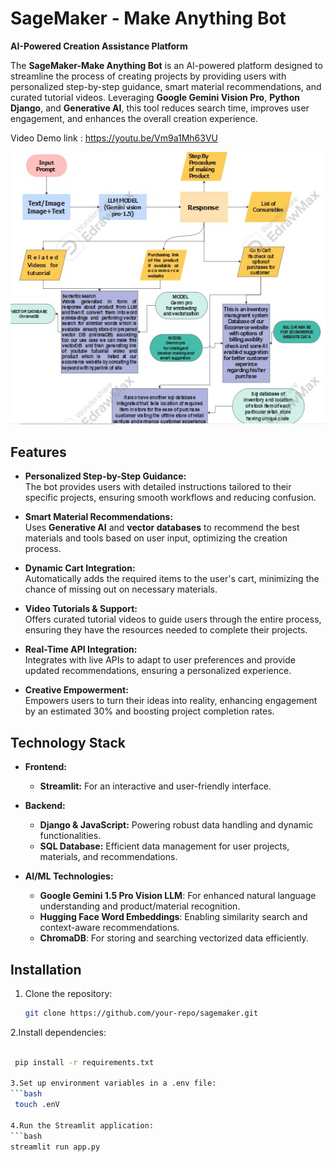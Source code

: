 
# SageMaker - Make Anything Bot

**AI-Powered Creation Assistance Platform**

The **SageMaker-Make Anything Bot** is an AI-powered platform designed to streamline the process of creating projects by providing users with personalized step-by-step guidance, smart material recommendations, and curated tutorial videos. Leveraging **Google Gemini Vision Pro**, **Python Django**, and **Generative AI**, this tool reduces search time, improves user engagement, and enhances the overall creation experience.

Video Demo link : https://youtu.be/Vm9a1Mh63VU

![Alt text](https://github.com/r-rishit27/sagemaker/blob/main/sagarch.jpg)

## Features

- **Personalized Step-by-Step Guidance:**  
  The bot provides users with detailed instructions tailored to their specific projects, ensuring smooth workflows and reducing confusion.

- **Smart Material Recommendations:**  
  Uses **Generative AI** and **vector databases** to recommend the best materials and tools based on user input, optimizing the creation process.

- **Dynamic Cart Integration:**  
  Automatically adds the required items to the user's cart, minimizing the chance of missing out on necessary materials.

- **Video Tutorials & Support:**  
  Offers curated tutorial videos to guide users through the entire process, ensuring they have the resources needed to complete their projects.

- **Real-Time API Integration:**  
  Integrates with live APIs to adapt to user preferences and provide updated recommendations, ensuring a personalized experience.

- **Creative Empowerment:**  
  Empowers users to turn their ideas into reality, enhancing engagement by an estimated 30% and boosting project completion rates.

## Technology Stack

- **Frontend:**  
  - **Streamlit:** For an interactive and user-friendly interface.
  
- **Backend:**  
  - **Django & JavaScript:** Powering robust data handling and dynamic functionalities.
  - **SQL Database:** Efficient data management for user projects, materials, and recommendations.
  
- **AI/ML Technologies:**
  - **Google Gemini 1.5 Pro Vision LLM**: For enhanced natural language understanding and product/material recognition.
  - **Hugging Face Word Embeddings**: Enabling similarity search and context-aware recommendations.
  - **ChromaDB**: For storing and searching vectorized data efficiently.

## Installation

1. Clone the repository:
   ```bash
   git clone https://github.com/your-repo/sagemaker.git
2.Install dependencies:
   ```bash
    
    pip install -r requirements.txt

3.Set up environment variables in a .env file:
   ```bash
    touch .enV
   
4.Run the Streamlit application:
   ```bash
  streamlit run app.py


